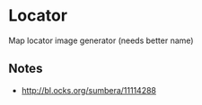 # Locator

Map locator image generator (needs better name)

## Notes

* http://bl.ocks.org/sumbera/11114288
